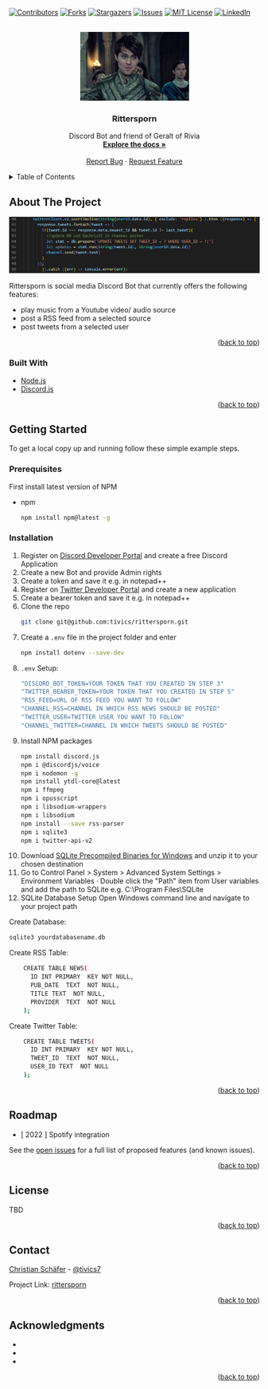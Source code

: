 <div id="top"></div>

[![Contributors][contributors-shield]][contributors-url]
[![Forks][forks-shield]][forks-url]
[![Stargazers][stars-shield]][stars-url]
[![Issues][issues-shield]][issues-url]
[![MIT License][license-shield]][license-url]
[![LinkedIn][linkedin-shield]][linkedin-url]



<!-- PROJECT LOGO -->
<br />
<div align="center">
  <a href="https://github.com/tivics/rittersporn">
    <img src="images/jaskier.png" alt="Logo" width="219" height="138">
  </a>

<h3 align="center">Rittersporn</h3>

  <p align="center">
    Discord Bot and friend of Geralt of Rivia 
    <br />
    <a href="https://github.com/tivics/rittersporn"><strong>Explore the docs »</strong></a>
    <br />
    <br />
    <a href="https://github.com/tivics/rittersporn/issues">Report Bug</a>
    ·
    <a href="https://github.com/tivics/rittersporn/issues">Request Feature</a>
  </p>
</div>



<!-- TABLE OF CONTENTS -->
<details>
  <summary>Table of Contents</summary>
  <ol>
    <li>
      <a href="#about-the-project">About The Project</a>
      <ul>
        <li><a href="#built-with">Built With</a></li>
      </ul>
    </li>
    <li>
      <a href="#getting-started">Getting Started</a>
      <ul>
        <li><a href="#prerequisites">Prerequisites</a></li>
        <li><a href="#installation">Installation</a></li>
      </ul>
    </li>
    <li><a href="#roadmap">Roadmap</a></li>
    <li><a href="#license">License</a></li>
    <li><a href="#contact">Contact</a></li>
    <li><a href="#acknowledgments">Acknowledgments</a></li>
  </ol>
</details>



<!-- ABOUT THE PROJECT -->
## About The Project

[![Product Name Screen Shot][product-screenshot]](https://github.com/tivics/rittersporn/)

Rittersporn is social media Discord Bot that currently offers the following features:
* play music from a Youtube video/ audio source
* post a RSS feed from a selected source
* post tweets from a selected user

<p align="right">(<a href="#top">back to top</a>)</p>



### Built With

* [Node.js](https://nodejs.org)
* [Discord.js](https://discord.js.org/#/)

<p align="right">(<a href="#top">back to top</a>)</p>



<!-- GETTING STARTED -->
## Getting Started

To get a local copy up and running follow these simple example steps.

### Prerequisites

First install latest version of NPM
* npm
  ```sh
  npm install npm@latest -g
  ```
 
### Installation

1. Register on [Discord Developer Portal](https://discord.com/developers/applications) and create a free Discord Application 
2. Create a new Bot and provide Admin rights
3. Create a token and save it e.g. in notepad++
4. Register on [Twitter Developer Portal](https://developer.twitter.com/en/portal/) and create a new application
5. Create a bearer token and save it e.g. in notepad++
6. Clone the repo
   ```sh
   git clone git@github.com:tivics/rittersporn.git
   ```
7. Create a `.env` file in the project folder and enter
   ```sh 
   npm install dotenv --save-dev
   ```
8. `.env` Setup:
   ```js
   "DISCORD_BOT_TOKEN=YOUR TOKEN THAT YOU CREATED IN STEP 3"
   "TWITTER_BEARER_TOKEN=YOUR TOKEN THAT YOU CREATED IN STEP 5"
   "RSS_FEED=URL OF RSS FEED YOU WANT TO FOLLOW"
   "CHANNEL_RSS=CHANNEL IN WHICH RSS NEWS SHOULD BE POSTED"
   "TWITTER_USER=TWITTER USER YOU WANT TO FOLLOW"
   "CHANNEL_TWITTER=CHANNEL IN WHICH TWEETS SHOULD BE POSTED"
   ```
9. Install NPM packages
   ```sh
   npm install discord.js
   npm i @discordjs/voice
   npm i nodemon -g
   npm install ytdl-core@latest
   npm i ffmpeg
   npm i opusscript 
   npm i libsodium-wrappers
   npm i libsodium
   npm install --save rss-parser
   npm i sqlite3
   npm i twitter-api-v2
   ```
10.  Download [SQLite Precompiled Binaries for Windows](https://www.sqlite.org/download.html) and unzip it to your chosen destination
11. Go to Control Panel > System > Advanced System Settings > Environment Variables · Double click the "Path" item from User variables and add the path to SQLite e.g. C:\Program Files\SQLite
12. SQLite Database Setup
Open Windows command line and navigate to your project path

Create Database:
```sh
sqlite3 yourdatabasename.db
```
Create RSS Table:
```sh
    CREATE TABLE NEWS(
      ID INT PRIMARY  KEY NOT NULL,
      PUB_DATE  TEXT  NOT NULL,
      TITLE TEXT  NOT NULL,
      PROVIDER  TEXT  NOT NULL
    );
```
Create Twitter Table:
```sh
    CREATE TABLE TWEETS(
      ID INT PRIMARY  KEY NOT NULL,
      TWEET_ID  TEXT  NOT NULL,
      USER_ID TEXT  NOT NULL
    );
```
<p align="right">(<a href="#top">back to top</a>)</p>



<!-- ROADMAP -->
## Roadmap

- [ 2022 ] Spotify integration

See the [open issues](https://github.com/tivics/rittersporn/issues) for a full list of proposed features (and known issues).

<p align="right">(<a href="#top">back to top</a>)</p>



<!-- LICENSE -->
## License
<!-- Distributed under the MIT License. See `LICENSE.txt` for more information. -->

TBD

<p align="right">(<a href="#top">back to top</a>)</p>



<!-- CONTACT -->
## Contact

<a href="mailto:christian.schaefer.07@gmail.com">Christian Schäfer</a> - [@tivics7](https://twitter.com/tivics7)

Project Link: [rittersporn](https://github.com/tivics/rittersporn)

<p align="right">(<a href="#top">back to top</a>)</p>



<!-- ACKNOWLEDGMENTS -->
## Acknowledgments

* []()
* []()
* []()

<p align="right">(<a href="#top">back to top</a>)</p>



<!-- MARKDOWN LINKS & IMAGES -->
<!-- https://www.markdownguide.org/basic-syntax/#reference-style-links -->
[contributors-shield]: https://img.shields.io/github/contributors/tivics/rittersporn.svg?style=for-the-badge
[contributors-url]: https://github.com/tivics/rittersporn/graphs/contributors
[forks-shield]: https://img.shields.io/github/forks/tivics/rittersporn.svg?style=for-the-badge
[forks-url]: https://github.com/tivics/rittersporn/network/members
[stars-shield]: https://img.shields.io/github/stars/tivics/rittersporn.svg?style=for-the-badge
[stars-url]: https://github.com/tivics/rittersporn/stargazers
[issues-shield]: https://img.shields.io/github/issues/tivics/rittersporn.svg?style=for-the-badge
[issues-url]: https://github.com/tivics/rittersporn/issues
[license-shield]: https://img.shields.io/github/license/tivics/rittersporn.svg?style=for-the-badge
[license-url]: https://github.com/tivics/rittersporn/blob/master/LICENSE.txt
[linkedin-shield]: https://img.shields.io/badge/-LinkedIn-black.svg?style=for-the-badge&logo=linkedin&colorB=555
[linkedin-url]: https://linkedin.com/in/christian-schäfer-a9818012a/
[product-screenshot]: images/product.png
